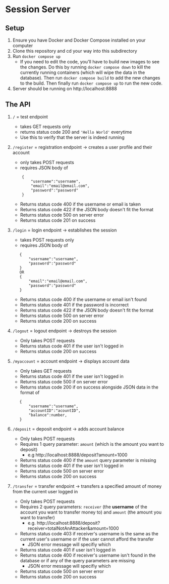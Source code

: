 # Session Server

## Setup
1. Ensure you have Docker and Docker Compose installed on your computer
2. Clone this repository and cd your way into this subdirectory
3. Run `docker compose up`
    - If you need to edit the code, you'll have to build new images to see the changes. Do this by running `docker compose down` to kill the currently running containers (which will wipe the data in the database). Then run `docker compose build` to add the new changes to the build. Then finally run `docker compose up` to run the new code.
4. Server should be running on http://localhost:8888

## The API
1. `/` = test endpoint
     - takes GET requests only
     - returns status code 200 and `'Hello World'` everytime
     - Use this to verify that the server is indeed running

2. `/register` = registration endpoint -> creates a user profile and their account
     - only takes POST requests
     - requires JSON body of 
    ```
        {
            "username":"username",
            "email":"email@email.com",
            "password":"password"
        }
    ```
     - Returns status code 400 if the username or email is taken
     - Returns status code 422 if the JSON body doesn't fit the format
     - Returns status code 500 on server error
     - Returns status code 201 on success 

3. `/login` = login endpoint -> establishes the session
     - takes POST requests only
     - requires JSON body of 
     ```
        {
            "username":"username",
            "password":"password"
        }
        OR
        {
            "email":"email@email.com",
            "password":"password"
        }
     ```
     - Returns status code 400 if the username or email isn't found
     - Returns status code 401 if the password is incorrect
     - Returns status code 422 if the JSON body doesn't fit the format
     - Returns status code 500 on server error
     - Returns status code 200 on success

4. `/logout` = logout endpoint -> destroys the session
     - Only takes POST requests
     - Returns status code 401 if the user isn't logged in
     - Returns status code 200 on success

5. `/myaccount` = account endpoint -> displays account data
     - Only takes GET requests
     - Returns status code 401 if the user isn't logged in 
     - Returns status code 500 if on server error 
     - Returns status code 200 if on success alongside JSON data in the format of
     ```
        {
            "username":"username",
            "accountID":"acountID",
            "balance":number,
        }
     ```

6. `/deposit` = deposit endpoint -> adds account balance 
     - Only takes POST requests
     - Requires 1 query parameter: `amount` (which is the amount you want to deposit)
          - e.g http://localhost:8888/deposit?amount=1000
     - Returns status code 400 if the `amount` query parameter is missing
     - Returns status code 401 if the user isn't logged in
     - Returns status code 500 on server error
     - Returns status code 200 on success
     
7. `/transfer` = transfer endpoint -> transfers a specified amount of money from the current user logged in
     - Only takes POST requests
     - Requires 2 query parameters: `receiver` (the **username** of the account you want to transfer money to) and `amount` (the amount you want to transfer)
          - e.g. http://localhost:8888/deposit?receiver=totalNotAnAttacker&amount=1000
     - Returns status code 403 if receiver's username is the same as the current user's username or if the user cannot afford the transfer
          - JSON error message will specifiy which 
     - Returns status code 401 if user isn't logged in
     - Returns status code 400 if receiver's username isn't found in the database or if any of the query parameters are missing 
          - JSON error message will specifiy which 
     - Returns status code 500 on server error
     - Returns status code 200 on success
